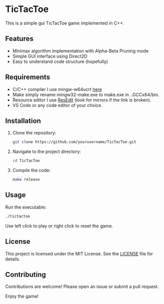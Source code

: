 # TicTacToe

This is a simple gui TicTacToe game implemented in C++.

## Features

- Minimax algorithm implementation with Alpha-Beta Pruning mode
- Simple GUI interface using Direct2D
- Easy to understand code structure (hopefully)

## Requirements

- C/C++ compiler I use mingw-w64ucrt [here](https://winlibs.com/)
- Make simply rename mingw32-make.exe to make.exe in ..GCCx64/bin.
- Resource editor I use [ResEdit](http://www.resedit.net) (look for mirrors if the link is broken).
- VS Code or any code editor of your choice.

## Installation

1. Clone the repository:
    ```sh
    git clone https://github.com/yourusername/TicTacToe.git
    ```
2. Navigate to the project directory:
    ```sh
    cd TicTacToe
    ```
3. Compile the code:
    ```sh
    make release
    ```

## Usage

Run the executable:
```sh
./tictactoe
```

Use left click to play or right click to reset the game.


## License

This project is licensed under the MIT License. See the [LICENSE](LICENSE) file for details.

## Contributing

Contributions are welcome! Please open an issue or submit a pull request.

Enjoy the game!
